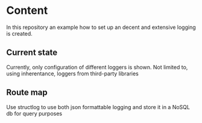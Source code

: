 # Content
In this repository an example how to set up an decent and extensive logging is created.

## Current state ##
Currently, only configuration of different loggers is shown. Not limited to, using inherentance, loggers from third-party libraries

## Route map ##
Use structlog to use both json formattable logging and store it in a NoSQL db for query purposes
